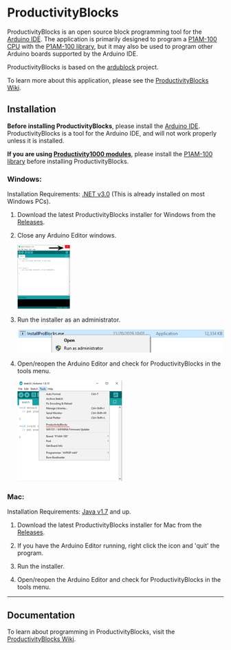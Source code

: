 # ProductivityBlocks

ProductivityBlocks is an open source block programming tool for the [Arduino IDE](http://www.arduino.cc/en/Main/Software#download). The application is primarily designed to program a [P1AM-100 CPU](https://www.automationdirect.com/adc/shopping/catalog/programmable_controllers/open_source_controllers_(arduino-compatible)/productivityopen_(arduino-compatible)/controllers_-a-_shields/p1am-100) with the [P1AM-100 library](https://github.com/facts-engineering/P1AM), but it may also be used to program other Arduino boards supported by the Arduino IDE.

ProductivityBlocks is based on the [ardublock](https://github.com/taweili/ardublock) project.

To learn more about this application, please see the [ProductivityBlocks Wiki](https://github.com/AutomationDirect/ProductivityBlocks/wiki).

## Installation
**Before installing ProductivityBlocks**, please install the [Arduino IDE](https://www.arduino.cc/en/Main/Software#download).
ProductivityBlocks is a tool for the Arduino IDE, and will not work properly unless it is installed.

**If you are using [Productivity1000 modules](https://www.automationdirect.com/adc/shopping/catalog/programmable_controllers/productivity_series_controllers/productivity1000_(stackable_micro_plc))**, please install the [P1AM-100 library](https://github.com/facts-engineering/P1AM) before installing ProductivityBlocks.

### Windows:

Installation Requirements: [.NET v3.0](https://www.microsoft.com/en-us/download/details.aspx?id=3005) (This is already installed on most Windows PCs).

1. Download the latest ProductivityBlocks installer for Windows from the [Releases](https://github.com/adcpblocks/ProductivityBlocks/releases).
2. Close any Arduino Editor windows.

    ![](images/closearduino.png)

3. Run the installer as an administrator.

    ![](images/runasadmin.png)

3. Open/reopen the Arduino Editor and check for ProductivityBlocks in the tools menu.

    ![](images/selectproductivityblocks.png)

### Mac:

Installation Requirements: [Java v1.7](https://www.java.com/en/download/) and up.

1. Download the latest ProductivityBlocks installer for Mac from the [Releases](https://github.com/adcpblocks/ProductivityBlocks/releases).

2. If you have the Arduino Editor running, right click the icon and 'quit' the program.

3. Run the installer.

4. Open/reopen the Arduino Editor and check for ProductivityBlocks in the tools menu.

----
## Documentation
To learn about programming in ProductivityBlocks, visit the [ProductivityBlocks Wiki](https://github.com/AutomationDirect/ProductivityBlocks/wiki).
